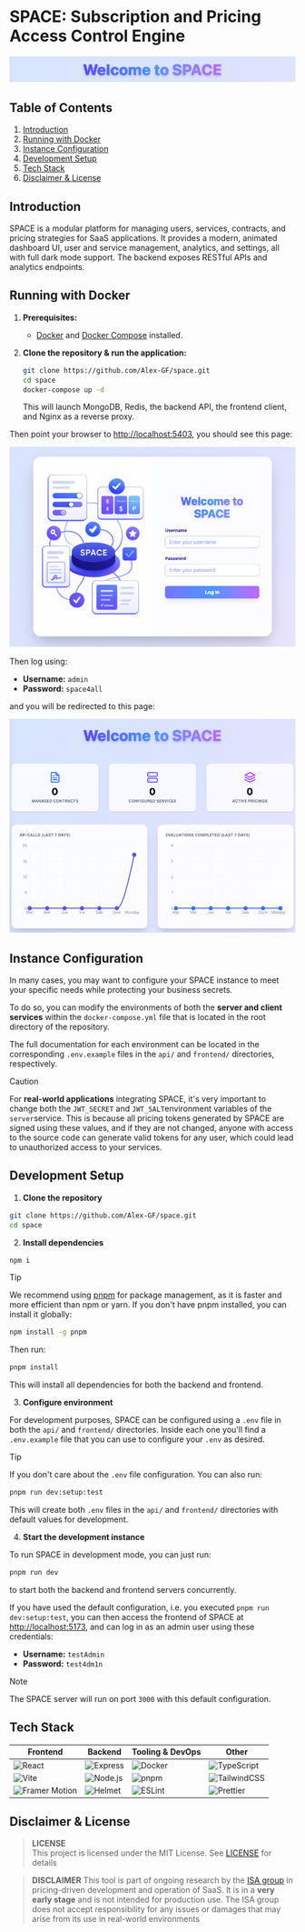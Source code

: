 # SPACE: Subscription and Pricing Access Control Engine

![README HEADER](./images/readme-header.png)

## Table of Contents

1. [Introduction](#introduction)
2. [Running with Docker](#running-with-docker)
3. [Instance Configuration](#instance-configuration)
4. [Development Setup](#development-setup)
5. [Tech Stack](#tech-stack)
6. [Disclaimer & License](#disclaimer--license)

## Introduction

SPACE is a modular platform for managing users, services, contracts, and pricing strategies for SaaS applications. It provides a modern, animated dashboard UI, user and service management, analytics, and settings, all with full dark mode support. The backend exposes RESTful APIs and analytics endpoints.

## Running with Docker

1. **Prerequisites:**
   - [Docker](https://www.docker.com/) and [Docker Compose](https://docs.docker.com/compose/) installed.

2. **Clone the repository & run the application:**

   ```sh
   git clone https://github.com/Alex-GF/space.git
   cd space
   docker-compose up -d
   ```

   This will launch MongoDB, Redis, the backend API, the frontend client, and Nginx as a reverse proxy.

Then point your browser to [http://localhost:5403](http://localhost:5403), you should see this page: 

![Login View](./images/login-view.png)

Then log using:

- **Username:** `admin`
- **Password:** `space4all`

and you will be redirected to this page:

![Dashboard View](./images/dashboard-view.png)

## Instance Configuration

In many cases, you may want to configure your SPACE instance to meet your specific needs while protecting your business secrets.

To do so, you can modify the environments of both the **server and client services** within the `docker-compose.yml` file that is located in the root directory of the repository.

The full documentation for each environment can be located in the corresponding `.env.example` files in the `api/` and `frontend/` directories, respectively.

> [!CAUTION]
> For **real-world applications** integrating SPACE, it's very important to change both the `JWT_SECRET` and `JWT_SALT`environment variables of the `server`service. This is because all pricing tokens generated by SPACE are signed using these values, and if they are not changed, anyone with access to the source code can generate valid tokens for any user, which could lead to unauthorized access to your services.

## Development Setup

1. **Clone the repository**

```sh
git clone https://github.com/Alex-GF/space.git
cd space
```

2. **Install dependencies**
   
```sh
npm i
```

> [!TIP]
>We recommend using [pnpm](https://pnpm.io/) for package management, as it is faster and more efficient than npm or yarn. If you don't have pnpm installed, you can install it globally:
>
> ```sh
> npm install -g pnpm
> ```
>
> Then run:
>
> ```sh
> pnpm install
> ```
>
> This will install all dependencies for both the backend and frontend.

3. **Configure environment**

For development purposes, SPACE can be configured using a `.env` file in both the `api/` and `frontend/` directories. Inside each one you'll find a `.env.example` file that you can use to configure your `.env` as desired.

> [!TIP]
> If you don't care about the `.env` file configuration. You can also run: 
>
> ```sh
> pnpm run dev:setup:test
> ```
>
> This will create both `.env` files in the `api/` and `frontend/` directories with default values for development.

4. **Start the development instance**

To run SPACE in development mode, you can just run:

```sh
pnpm run dev
```

to start both the backend and frontend servers concurrently.

If you have used the default configuration, i.e. you executed `pnpm run dev:setup:test`, you can then access the frontend of SPACE at [http://localhost:5173](http://localhost:5173), and can log in as an admin user using these credentials:

- **Username:** `testAdmin`
- **Password:** `test4dm1n`

> [!NOTE]
> The SPACE server will run on port `3000` with this default configuration.

## Tech Stack

<div align="center">

| Frontend         | Backend         | Tooling & DevOps      | Other                |
|------------------|----------------|-----------------------|----------------------|
| ![React](https://img.shields.io/badge/-React-61DAFB?logo=react&logoColor=white&style=for-the-badge) | ![Express](https://img.shields.io/badge/-Express-000?logo=express&logoColor=white&style=for-the-badge) | ![Docker](https://img.shields.io/badge/-Docker-2496ED?logo=docker&logoColor=white&style=for-the-badge) | ![TypeScript](https://img.shields.io/badge/-TypeScript-3178C6?logo=typescript&logoColor=white&style=for-the-badge) |
| ![Vite](https://img.shields.io/badge/-Vite-646CFF?logo=vite&logoColor=white&style=for-the-badge) | ![Node.js](https://img.shields.io/badge/-Node.js-339933?logo=node.js&logoColor=white&style=for-the-badge) | ![pnpm](https://img.shields.io/badge/-pnpm-F69220?logo=pnpm&logoColor=white&style=for-the-badge) | ![TailwindCSS](https://img.shields.io/badge/-TailwindCSS-06B6D4?logo=tailwindcss&logoColor=white&style=for-the-badge) |
| ![Framer Motion](https://img.shields.io/badge/-Framer%20Motion-EF008F?logo=framer&logoColor=white&style=for-the-badge) | ![Helmet](https://img.shields.io/badge/-Helmet-000?logo=helmet&logoColor=white&style=for-the-badge) | ![ESLint](https://img.shields.io/badge/-ESLint-4B32C3?logo=eslint&logoColor=white&style=for-the-badge) | ![Prettier](https://img.shields.io/badge/-Prettier-F7B93E?logo=prettier&logoColor=white&style=for-the-badge) |

</div>

## Disclaimer & License

> **LICENSE**  
> This project is licensed under the MIT License. See [LICENSE](./LICENSE) for details

> **DISCLAIMER**
> This tool is part of ongoing research by the [ISA group](https://github.com/isa-group) in pricing-driven development and operation of SaaS. It is in a **very early stage** and is not intended for production use. The ISA group does not accept responsibility for any issues or damages that may arise from its use in real-world environments